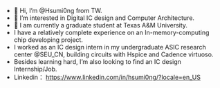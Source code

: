 - 👋 Hi, I’m @Hsumi0ng from TW.
- 👀 I’m interested in Digital IC design and Computer Architecture.
- 🌱 I am currently a graduate student at Texas A&M University.
- I have a relatively complete experience on an In-memory-computing chip developing project. 
- I worked as an IC design intern in my undergraduate ASIC research center @SEU_CN, building circuits with Hspice and Cadence virtuoso.
- Besides learning hard, I’m also looking to find an IC design Internship/Job.
- Linkedin： https://www.linkedin.com/in/hsumi0ng/?locale=en_US

<!---
Hsumi0ng/Hsumi0ng is a ✨ special ✨ repository because its `README.md` (this file) appears on your GitHub profile.
You can click the Preview link to take a look at your changes.
--->
